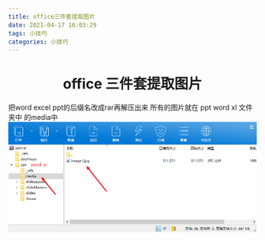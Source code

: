 ```yaml
---
title: office三件套提取图片
date: 2021-04-17 16:03:29
tags: 小技巧
categories: 小技巧
---
```

# <center>office 三件套提取图片<center> 
把word excel ppt的后缀名改成rar再解压出来 
所有的图片就在 ppt word xl 文件夹中 的media中
![123](./office提取图片/1.png)
